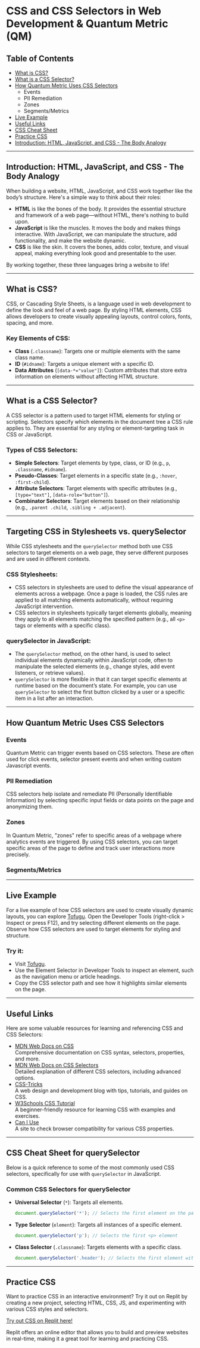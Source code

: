 # CSS and CSS Selectors in Web Development & Quantum Metric (QM)

## Table of Contents
- [What is CSS?](#what-is-css)
- [What is a CSS Selector?](#what-is-a-css-selector)
- [How Quantum Metric Uses CSS Selectors](#how-quantum-metric-uses-css-selectors)
  - Events
  - PII Remediation
  - Zones
  - Segments/Metrics
- [Live Example](#live-example)
- [Useful Links](#useful-links)
- [CSS Cheat Sheet](#css-cheat-sheet-for-queryselector)
- [Practice CSS](#practice-css)
- [Introduction: HTML, JavaScript, and CSS - The Body Analogy](#introduction-html-javascript-and-css---the-body-analogy)

---

## Introduction: HTML, JavaScript, and CSS - The Body Analogy

When building a website, HTML, JavaScript, and CSS work together like the body’s structure. Here's a simple way to think about their roles:

- **HTML** is like the bones of the body. It provides the essential structure and framework of a web page—without HTML, there's nothing to build upon.
- **JavaScript** is like the muscles. It moves the body and makes things interactive. With JavaScript, we can manipulate the structure, add functionality, and make the website dynamic.
- **CSS** is like the skin. It covers the bones, adds color, texture, and visual appeal, making everything look good and presentable to the user.

By working together, these three languages bring a website to life!

---

## What is CSS?

CSS, or Cascading Style Sheets, is a language used in web development to define the look and feel of a web page. By styling HTML elements, CSS allows developers to create visually appealing layouts, control colors, fonts, spacing, and more.

### Key Elements of CSS:
- **Class** (`.classname`): Targets one or multiple elements with the same class name.
- **ID** (`#idname`): Targets a unique element with a specific ID.
- **Data Attributes** (`[data-*="value"]`): Custom attributes that store extra information on elements without affecting HTML structure.

---

## What is a CSS Selector?

A CSS selector is a pattern used to target HTML elements for styling or scripting. Selectors specify which elements in the document tree a CSS rule applies to. They are essential for any styling or element-targeting task in CSS or JavaScript.

### Types of CSS Selectors:
- **Simple Selectors**: Target elements by type, class, or ID (e.g., `p`, `.classname`, `#idname`).
- **Pseudo-Classes**: Target elements in a specific state (e.g., `:hover`, `:first-child`).
- **Attribute Selectors**: Target elements with specific attributes (e.g., `[type="text"]`, `[data-role="button"]`).
- **Combinator Selectors**: Target elements based on their relationship (e.g., `.parent .child`, `.sibling + .adjacent`). 

---

## Targeting CSS in Stylesheets vs. querySelector

While CSS stylesheets and the `querySelector` method both use CSS selectors to target elements on a web page, they serve different purposes and are used in different contexts.

### CSS Stylesheets:
- CSS selectors in stylesheets are used to define the visual appearance of elements across a webpage. Once a page is loaded, the CSS rules are applied to all matching elements automatically, without requiring JavaScript intervention.
- CSS selectors in stylesheets typically target elements globally, meaning they apply to all elements matching the specified pattern (e.g., all `<p>` tags or elements with a specific class).

### querySelector in JavaScript:
- The `querySelector` method, on the other hand, is used to select individual elements dynamically within JavaScript code, often to manipulate the selected elements (e.g., change styles, add event listeners, or retrieve values).
- `querySelector` is more flexible in that it can target specific elements at runtime based on the document’s state. For example, you can use `querySelector` to select the first button clicked by a user or a specific item in a list after an interaction.

---

## How Quantum Metric Uses CSS Selectors

### Events
Quantum Metric can trigger events based on CSS selectors.  These are often used for click events, selector present events and when writing custom Javascript events. 

### PII Remediation
CSS selectors help isolate and remediate PII (Personally Identifiable Information) by selecting specific input fields or data points on the page and anonymizing them.

### Zones
In Quantum Metric, "zones" refer to specific areas of a webpage where analytics events are triggered. By using CSS selectors, you can target specific areas of the page to define and track user interactions more precisely.

### Segments/Metrics

---

## Live Example

For a live example of how CSS selectors are used to create visually dynamic layouts, you can explore [Tofugu](https://www.tofugu.com/). Open the Developer Tools (right-click > Inspect or press F12), and try selecting different elements on the page. Observe how CSS selectors are used to target elements for styling and structure.

### Try it:
- Visit [Tofugu](https://www.tofugu.com/).
- Use the Element Selector in Developer Tools to inspect an element, such as the navigation menu or article headings.
- Copy the CSS selector path and see how it highlights similar elements on the page.

---

## Useful Links

Here are some valuable resources for learning and referencing CSS and CSS Selectors:

- [MDN Web Docs on CSS](https://developer.mozilla.org/en-US/docs/Web/CSS)  
  Comprehensive documentation on CSS syntax, selectors, properties, and more.
- [MDN Web Docs on CSS Selectors](https://developer.mozilla.org/en-US/docs/Web/CSS/CSS_Selectors)  
  Detailed explanation of different CSS selectors, including advanced options.
- [CSS-Tricks](https://css-tricks.com/)  
  A web design and development blog with tips, tutorials, and guides on CSS.
- [W3Schools CSS Tutorial](https://www.w3schools.com/css/)  
  A beginner-friendly resource for learning CSS with examples and exercises.
- [Can I Use](https://caniuse.com/)  
  A site to check browser compatibility for various CSS properties.

---

## CSS Cheat Sheet for querySelector

Below is a quick reference to some of the most commonly used CSS selectors, specifically for use with `querySelector` in JavaScript.

### Common CSS Selectors for querySelector
- **Universal Selector** (`*`): Targets all elements.
  ```javascript
  document.querySelector('*'); // Selects the first element on the page

- **Type Selector** (`element`): Targets all instances of a specific element.
  ```javascript
  document.querySelector('p'); // Selects the first <p> element

- **Class Selector** (`.classname`): Targets elements with a specific class.
  ```javascript
  document.querySelector('.header'); // Selects the first element with the class 'header'

---

## Practice CSS

Want to practice CSS in an interactive environment? Try it out on Replit by creating a new project, selecting HTML, CSS, JS, and experimenting with various CSS styles and selectors.

[Try out CSS on Replit here!](https://replit.com/)

Replit offers an online editor that allows you to build and preview websites in real-time, making it a great tool for learning and practicing CSS.



  
